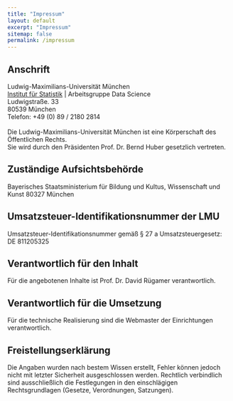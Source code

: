 ```yaml
---
title: "Impressum"
layout: default
excerpt: "Impressum"
sitemap: false
permalink: /impressum
---
```


## Anschrift

<p>Ludwig-Maximilians-Universität München <br />
<a href="https://www.statistik.uni-muenchen.de/index.html">Institut für Statistik</a> | Arbeitsgruppe Data Science <br />
Ludwigstraße. 33 <br />
80539 München <br />
Telefon: +49 (0) 89 / 2180 2814
<br /><br />
Die Ludwig-Maximilians-Universität München ist eine Körperschaft des Öffentlichen Rechts.
<br />
Sie wird durch den Präsidenten Prof. Dr. Bernd Huber gesetzlich vertreten.</p>

<h2 id="zuständige-aufsichtsbehörde">Zuständige Aufsichtsbehörde</h2>

<p>Bayerisches Staatsministerium für Bildung und Kultus, Wissenschaft und Kunst
80327 München</p>

<h2 id="umsatzsteuer-identifikationsnummer-der-lmu">Umsatzsteuer-Identifikationsnummer der LMU</h2>

<p>Umsatzsteuer-Identifikationsnummer gemäß § 27 a Umsatzsteuergesetz: DE 811205325</p>

<h2 id="verantwortlich-für-den-inhalt">Verantwortlich für den Inhalt</h2>

<p>Für die angebotenen Inhalte ist Prof. Dr. David Rügamer verantwortlich.</p>

<h2 id="verantwortlich-für-die-umsetzung">Verantwortlich für die Umsetzung</h2>

<p>Für die technische Realisierung sind die Webmaster der Einrichtungen verantwortlich.</p>

<h2 id="freistellungserklärung">Freistellungserklärung</h2>

<p>Die Angaben wurden nach bestem Wissen erstellt, Fehler können jedoch nicht mit letzter Sicherheit ausgeschlossen werden. Rechtlich verbindlich sind ausschließlich die Festlegungen in den einschlägigen Rechtsgrundlagen (Gesetze, Verordnungen, Satzungen).</p>

